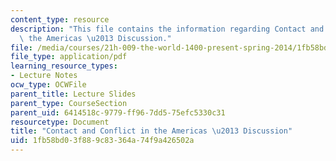 ```yaml
---
content_type: resource
description: "This file contains the information regarding Contact and Conflict in\
  \ the Americas \u2013 Discussion."
file: /media/courses/21h-009-the-world-1400-present-spring-2014/1fb58bd03f889c83364a74f9a426502a_MIT21H_009S14_Lec_8.pdf
file_type: application/pdf
learning_resource_types:
- Lecture Notes
ocw_type: OCWFile
parent_title: Lecture Slides
parent_type: CourseSection
parent_uid: 6414518c-9779-ff96-7dd5-75efc5330c31
resourcetype: Document
title: "Contact and Conflict in the Americas \u2013 Discussion"
uid: 1fb58bd0-3f88-9c83-364a-74f9a426502a
---
```

